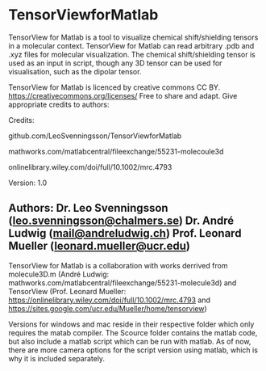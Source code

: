 # TensorViewforMatlab
TensorView for Matlab is a tool to visualize chemical shift/shielding tensors in a molecular context. TensorView for Matlab can read arbitrary .pdb and .xyz files for molecular visualization. The chemical shift/shielding tensor is used as an input in script, though any 3D tensor can be used for visualisation, such as the dipolar tensor.  
   
   TensorView for Matlab is licenced by creative commons CC BY. https://creativecommons.org/licenses/
Free to share and adapt. Give appropriate credits to authors:

Credits:

github.com/LeoSvenningsson/TensorViewforMatlab

mathworks.com/matlabcentral/fileexchange/55231-molecoule3d

onlinelibrary.wiley.com/doi/full/10.1002/mrc.4793

   Version: 1.0

Authors: 
Dr. Leo Svenningsson (leo.svenningsson@chalmers.se) 
Dr. André Ludwig (mail@andreludwig.ch)
Prof. Leonard Mueller (leonard.mueller@ucr.edu)
------ 
   TensorView for Matlab is a collaboration with works derrived from molecule3D.m (André Ludwig: mathworks.com/matlabcentral/fileexchange/55231-molecule3d) and TensorView (Prof. Leonard Mueller: https://onlinelibrary.wiley.com/doi/full/10.1002/mrc.4793 and https://sites.google.com/ucr.edu/Mueller/home/tensorview)


Versions for windows and mac reside in their respective folder which only requires the matab compiler. The Scource folder contains the matlab code, but also include a matlab script which can be run with matlab. As of now, there are more camera options for the script version using matlab, which is why it is included separately.

